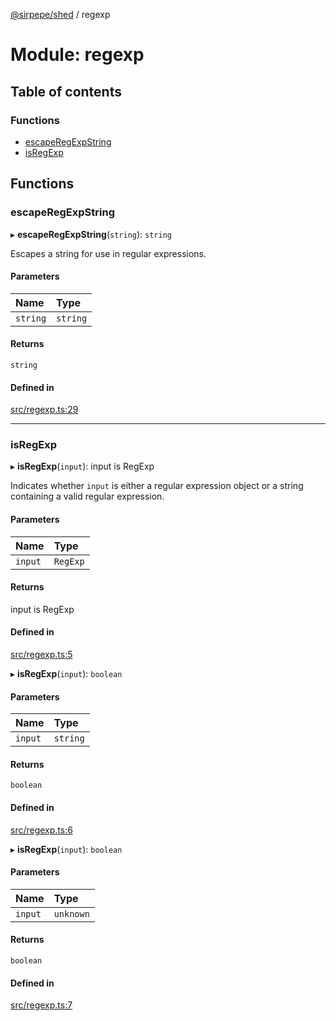 [@sirpepe/shed](../README.md) / regexp

# Module: regexp

## Table of contents

### Functions

- [escapeRegExpString](regexp.md#escaperegexpstring)
- [isRegExp](regexp.md#isregexp)

## Functions

### escapeRegExpString

▸ **escapeRegExpString**(`string`): `string`

Escapes a string for use in regular expressions.

#### Parameters

| Name | Type |
| :------ | :------ |
| `string` | `string` |

#### Returns

`string`

#### Defined in

[src/regexp.ts:29](https://github.com/SirPepe/shed/blob/304ba9e/src/regexp.ts#L29)

___

### isRegExp

▸ **isRegExp**(`input`): input is RegExp

Indicates whether `input` is either a regular expression object or a string
containing a valid regular expression.

#### Parameters

| Name | Type |
| :------ | :------ |
| `input` | `RegExp` |

#### Returns

input is RegExp

#### Defined in

[src/regexp.ts:5](https://github.com/SirPepe/shed/blob/304ba9e/src/regexp.ts#L5)

▸ **isRegExp**(`input`): `boolean`

#### Parameters

| Name | Type |
| :------ | :------ |
| `input` | `string` |

#### Returns

`boolean`

#### Defined in

[src/regexp.ts:6](https://github.com/SirPepe/shed/blob/304ba9e/src/regexp.ts#L6)

▸ **isRegExp**(`input`): `boolean`

#### Parameters

| Name | Type |
| :------ | :------ |
| `input` | `unknown` |

#### Returns

`boolean`

#### Defined in

[src/regexp.ts:7](https://github.com/SirPepe/shed/blob/304ba9e/src/regexp.ts#L7)
